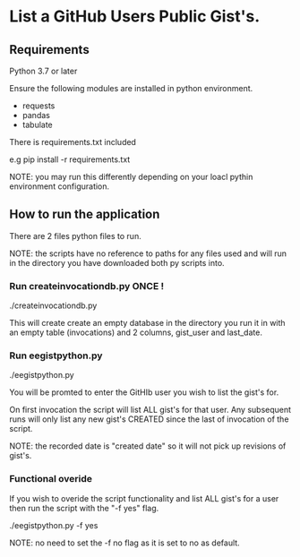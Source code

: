 # List a GitHub Users Public Gist's.

## Requirements

Python 3.7 or later

Ensure the following modules are installed in python environment.

- requests
- pandas
- tabulate

There is requirements.txt included

e.g 
pip install -r requirements.txt 

NOTE: you may run this differently depending on your loacl pythin environment configuration.

## How to run the application

There are 2 files python files to run.

NOTE: the scripts have no reference to paths for any files used and will run in the directory you have downloaded both py scripts into.
### Run createinvocationdb.py ONCE !

./createinvocationdb.py

This will create create an empty database in the directory you run it in with an empty table (invocations) and 2 columns, gist_user and last_date.

### Run eegistpython.py 

./eegistpython.py

You will be promted to enter the GitHIb user you wish to list the gist's for.

On first invocation the script will list ALL gist's for that user. Any subsequent runs will only list any new gist's CREATED since the last of invocation of the script. 

NOTE: the recorded date is "created date" so it will not pick up revisions of gist's.


### Functional overide

If you wish to overide the script functionality and list ALL gist's for a user then run the script with the "-f yes" flag. 

./eegistpython.py -f yes

NOTE: no need to set the -f no flag as it is set to no as default.